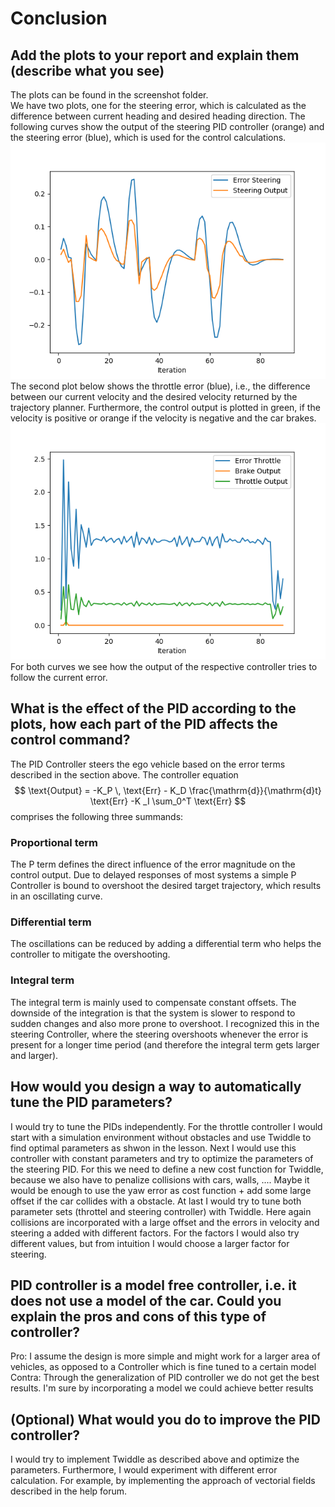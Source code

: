 # Conclusion

## Add the plots to your report and explain them (describe what you see)
The plots can be found in the screenshot folder.  
We have two plots, one for the steering error, which is calculated as the difference between current heading and desired heading direction. The following curves show the output of the steering PID controller (orange) and the steering error (blue), which is used for the control calculations.    
![SteeringPlot](screenshot/Steering.png) 
The second plot below shows the throttle error (blue), i.e., the difference between our current velocity and the desired velocity returned by the trajectory planner. Furthermore, the control output is plotted in green, if the velocity is positive or orange if the velocity is negative and the car brakes.   
![SteeringPlot](screenshot/Throttle.png)
For both curves we see how the output of the respective controller tries to follow the current error. 

## What is the effect of the PID according to the plots, how each part of the PID affects the control command?
The PID Controller steers the ego vehicle based on the error terms described in the section above. The controller equation
$$ 
\text{Output} = -K_P \, \text{Err} - K_D \frac{\mathrm{d}}{\mathrm{d}t} \text{Err} -K _I \sum_0^T \text{Err}
$$
comprises the following three summands:  
### Proportional term
The P term defines the direct influence of the error magnitude on the control output. 
Due to delayed responses of most systems a simple P Controller is bound to overshoot the desired target trajectory, which 
results in an oscillating curve. 
### Differential term
The oscillations can be reduced by adding a differential term who helps the controller to mitigate the overshooting.
### Integral term
The integral term is mainly used to compensate constant offsets. 
The downside of the integration is that the system is slower to respond to sudden changes and also more prone to overshoot. 
I recognized this in the steering Controller, where the steering overshoots whenever the error is present for a longer time period (and therefore the integral term gets larger and larger).


## How would you design a way to automatically tune the PID parameters?
I would try to tune the PIDs independently. 
For the throttle controller I would start with a simulation environment without obstacles and use Twiddle to find optimal parameters as shwon in the lesson. 
Next I would use this controller with constant parameters and try to optimize the parameters of the steering PID. 
For this we need to define a new cost function for Twiddle, because we also have to penalize collisions with cars, walls, .... 
Maybe it would be enough to use the yaw error as cost function + add some large offset if the car collides with a obstacle. 
At last I would try to tune both parameter sets (throttel and steering controller) with Twiddle. Here again collisions are incorporated with a large offset
and the errors in velocity and steering a added with different factors. For the factors I would also try different values, but from intuition I would 
choose a larger factor for steering.  

## PID controller is a model free controller, i.e. it does not use a model of the car. Could you explain the pros and cons of this type of controller?
Pro: I assume the design is more simple and might work for a larger area of vehicles, as opposed to a Controller which is fine tuned to a certain model
Contra: Through the generalization of PID controller we do not get the best results. I'm sure by incorporating a model we could achieve better results

## (Optional) What would you do to improve the PID controller?
I would try to implement Twiddle as described above and optimize the parameters. 
Furthermore, I would experiment with different error calculation. For example, by implementing the approach of vectorial fields described in the help forum.   

